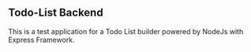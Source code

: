 ## Todo-List Backend

This is a test application for a Todo List builder powered by NodeJs with Express Framework.